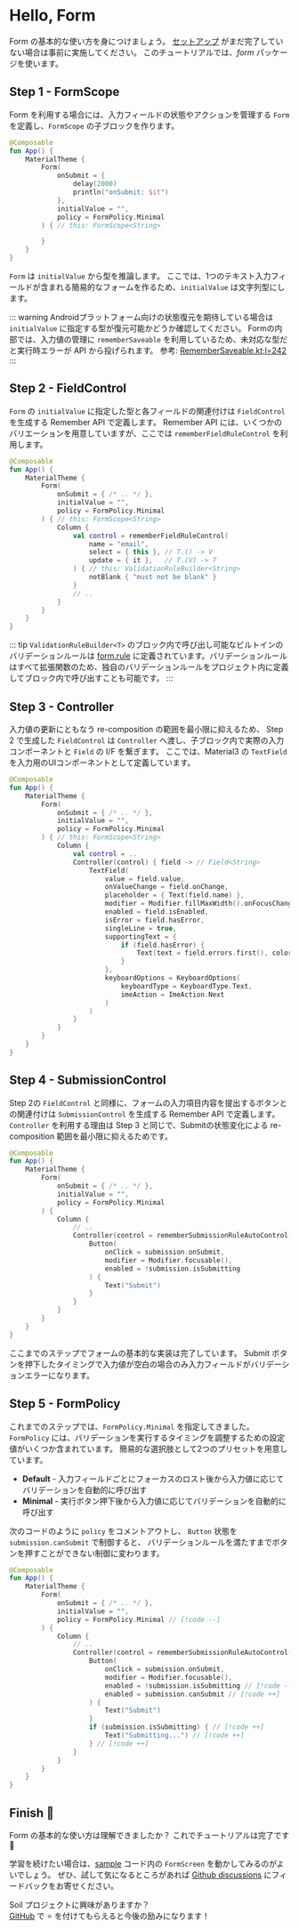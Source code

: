 # Hello, Form

Form の基本的な使い方を身につけましょう。
[セットアップ](/ja/guide/getting-started.html#download) がまだ完了していない場合は事前に実施してください。
このチュートリアルでは、*form* パッケージを使います。


## Step 1 - FormScope

Form を利用する場合には、入力フィールドの状態やアクションを管理する `Form` を定義し、`FormScope` の子ブロックを作ります。

```kotlin
@Composable
fun App() {
    MaterialTheme {
        Form(
            onSubmit = {
                delay(2000)
                println("onSubmit: $it")
            },
            initialValue = "",
            policy = FormPolicy.Minimal
        ) { // this: FormScope<String>

        }
    }
}
```

`Form` は `initialValue` から型を推論します。
ここでは、1つのテキスト入力フィールドが含まれる簡易的なフォームを作るため、`initialValue` は文字列型にします。

::: warning
Androidプラットフォーム向けの状態復元を期待している場合は `initialValue` に指定する型が復元可能かどうか確認してください。
Formの内部では、入力値の管理に `rememberSaveable` を利用しているため、未対応な型だと実行時エラーが API から投げられます。
参考: [RememberSaveable.kt;l=242](https://cs.android.com/androidx/platform/frameworks/support/+/d0c824e32f7ac2012d926e7dbc1fc246a72c9bae:compose/runtime/runtime-saveable/src/commonMain/kotlin/androidx/compose/runtime/saveable/RememberSaveable.kt;l=242)
:::


## Step 2 - FieldControl

`Form` の `initialValue` に指定した型と各フィールドの関連付けは `FieldControl` を生成する Remember API で定義します。
Remember API には、いくつかのバリエーションを用意していますが、ここでは `rememberFieldRuleControl` を利用します。

```kotlin
@Composable
fun App() {
    MaterialTheme {
        Form(
            onSubmit = { /* .. */ },
            initialValue = "",
            policy = FormPolicy.Minimal
        ) { // this: FormScope<String>
            Column {
                val control = rememberFieldRuleControl(
                    name = "email",
                    select = { this }, // T.() -> V
                    update = { it },   // T.(V) -> T
                ) { // this: ValidationRuleBuilder<String>
                    notBlank { "must not be blank" }
                }
                // ..
            }
        }
    }
}
```

::: tip
`ValidationRuleBuilder<T>` のブロック内で呼び出し可能なビルトインのバリデーションルールは [form.rule](https://github.com/soil-kt/soil/tree/main/soil-form/src/commonMain/kotlin/soil/form/rule) に定義されています。バリデーションルールはすべて拡張関数のため、独自のバリデーションルールをプロジェクト内に定義してブロック内で呼び出すことも可能です。
:::


## Step 3 - Controller

入力値の更新にともなう re-composition の範囲を最小限に抑えるため、 Step 2 で生成した `FieldControl` は `Controller` へ渡し、子ブロック内で実際の入力コンポーネントと `Field` の I/F を繋ぎます。
ここでは、Material3 の `TextField` を入力用のUIコンポーネントとして定義しています。

```kotlin
@Composable
fun App() {
    MaterialTheme {
        Form(
            onSubmit = { /* .. */ },
            initialValue = "",
            policy = FormPolicy.Minimal
        ) { // this: FormScope<String>
            Column {
                val control = ..
                Controller(control) { field -> // Field<String>
                    TextField(
                        value = field.value,
                        onValueChange = field.onChange,
                        placeholder = { Text(field.name) },
                        modifier = Modifier.fillMaxWidth().onFocusChanged(field),
                        enabled = field.isEnabled,
                        isError = field.hasError,
                        singleLine = true,
                        supportingText = {
                            if (field.hasError) {
                                Text(text = field.errors.first(), color = MaterialTheme.colorScheme.error)
                            }
                        },
                        keyboardOptions = KeyboardOptions(
                            keyboardType = KeyboardType.Text,
                            imeAction = ImeAction.Next
                        )
                    )
                }
            }
        }
    }
}
```

## Step 4 - SubmissionControl

Step 2の `FieldControl` と同様に、フォームの入力項目内容を提出するボタンとの関連付けは `SubmissionControl` を生成する Remember API で定義します。
`Controller` を利用する理由は Step 3 と同じで、Submitの状態変化による re-composition 範囲を最小限に抑えるためです。

```kotlin
@Composable
fun App() {
    MaterialTheme {
        Form(
            onSubmit = { /* .. */ },
            initialValue = "",
            policy = FormPolicy.Minimal
        ) {
            Column {
                // ..
                Controller(control = rememberSubmissionRuleAutoControl()) { submission ->
                    Button(
                        onClick = submission.onSubmit,
                        modifier = Modifier.focusable(),
                        enabled = !submission.isSubmitting
                    ) {
                        Text("Submit")
                    }
                }
            }
        }
    }
}
```

ここまでのステップでフォームの基本的な実装は完了しています。
Submit ボタンを押下したタイミングで入力値が空白の場合のみ入力フィールドがバリデーションエラーになります。


## Step 5 - FormPolicy

これまでのステップでは、`FormPolicy.Minimal` を指定してきました。
`FormPolicy` には、バリデーションを実行するタイミングを調整するための設定値がいくつか含まれています。
簡易的な選択肢として2つのプリセットを用意しています。

- **Default** - 入力フィールドごとにフォーカスのロスト後から入力値に応じてバリデーションを自動的に呼び出す
- **Minimal** - 実行ボタン押下後から入力値に応じてバリデーションを自動的に呼び出す

次のコードのように `policy` をコメントアウトし、 `Button` 状態を `submission.canSubmit` で制御すると、
バリデーションルールを満たすまでボタンを押すことができない制御に変わります。　

```kotlin
@Composable
fun App() {
    MaterialTheme {
        Form(
            onSubmit = { /* .. */ },
            initialValue = "",
            policy = FormPolicy.Minimal // [!code --]
        ) {
            Column {
                // ..
                Controller(control = rememberSubmissionRuleAutoControl()) { submission ->
                    Button(
                        onClick = submission.onSubmit,
                        modifier = Modifier.focusable(),
                        enabled = !submission.isSubmitting // [!code --]
                        enabled = submission.canSubmit // [!code ++]
                    ) {
                        Text("Submit")
                    }
                    if (submission.isSubmitting) { // [!code ++]
                        Text("Submitting...") // [!code ++]
                    } // [!code ++]
                }
            }
        }
    }
}
```


## Finish :checkered_flag:

Form の基本的な使い方は理解できましたか？ これでチュートリアルは完了です :confetti_ball:

学習を続けたい場合は、[sample](https://github.com/soil-kt/soil/tree/1.0.0-alpha08/sample/) コード内の `FormScreen` を動かしてみるのがよいでしょう。
ぜひ、試して気になるところがあれば [Github discussions](https://github.com/soil-kt/soil/discussions) にフィードバックをお寄せください。

Soil プロジェクトに興味がありますか？<br/>
[GitHub](https://github.com/soil-kt/soil) で :star: を付けてもらえると今後の励みになります！
